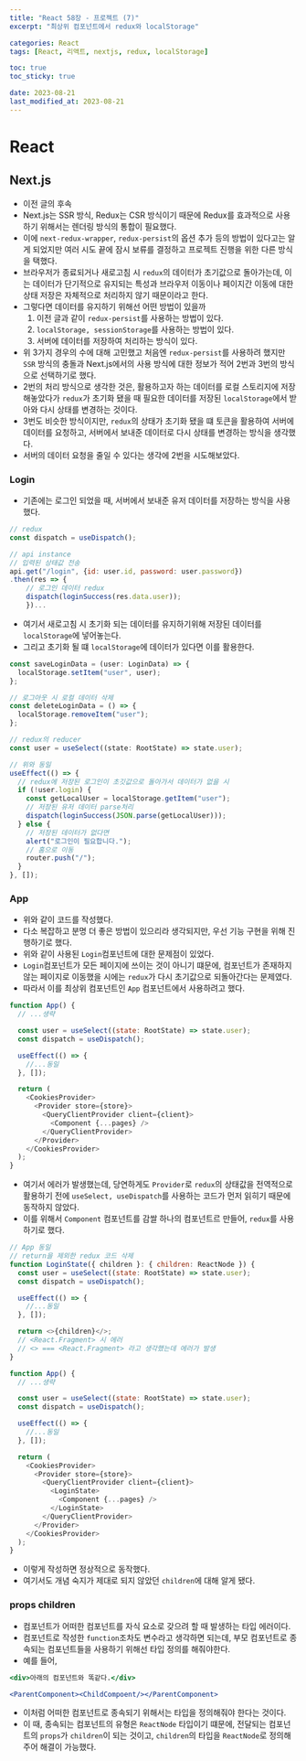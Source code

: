 ```yaml
---
title: "React 58장 - 프로젝트 (7)"
excerpt: "최상위 컴포넌트에서 redux와 localStorage"

categories: React
tags: [React, 리액트, nextjs, redux, localStorage]

toc: true
toc_sticky: true

date: 2023-08-21
last_modified_at: 2023-08-21
---
```


# React

## Next.js

- 이전 글의 후속
- Next.js는 SSR 방식, Redux는 CSR 방식이기 때문에 Redux를 효과적으로 사용하기 위해서는 렌더링 방식의 통합이 필요했다.
- 이에 `next-redux-wrapper`, `redux-persist`의 옵션 추가 등의 방법이 있다고는 알게 되었지만 여러 시도 끝에 잠시 보류를 결정하고 프로젝트 진행을 위한 다른 방식을 택했다.
- 브라우저가 종료되거나 새로고침 시 `redux`의 데이터가 초기값으로 돌아가는데, 이는 데이터가 단기적으로 유지되는 특성과 브라우저 이동이나 페이지간 이동에 대한 상태 저장은 자체적으로 처리하지 않기 때문이라고 한다.
- 그렇다면 데이터를 유지하기 위해선 어떤 방법이 있을까
  1. 이전 글과 같이 `redux-persist`를 사용하는 방법이 있다.
  2. `localStorage, sessionStorage`를 사용하는 방법이 있다.
  3. 서버에 데이터를 저장하여 처리하는 방식이 있다.
- 위 3가지 경우의 수에 대해 고민했고 처음엔 `redux-persist`를 사용하려 했지만 `SSR` 방식의 충돌과 Next.js에서의 사용 방식에 대한 정보가 적어 2번과 3번의 방식으로 선택하기로 했다.
- 2번의 처리 방식으로 생각한 것은, 활용하고자 하는 데이터를 로컬 스토리지에 저장해놓았다가 `redux`가 초기화 됐을 때 필요한 데이터를 저장된 `localStorage`에서 받아와 다시 상태를 변경하는 것이다.
- 3번도 비슷한 방식이지만, `redux`의 상태가 초기화 됐을 떄 토큰을 활용하여 서버에 데이터를 요청하고, 서버에서 보내준 데이터로 다시 상태를 변경하는 방식을 생각했다.
- 서버의 데이터 요청을 줄일 수 있다는 생각에 2번을 시도해보았다.

### Login

- 기존에는 로그인 되었을 때, 서버에서 보내준 유저 데이터를 저장하는 방식을 사용했다.

```js
// redux
const dispatch = useDispatch();

// api instance
// 입력된 상태값 전송
api.get("/login", {id: user.id, password: user.password})
.then(res => {
    // 로그인 데이터 redux
    dispatch(loginSuccess(res.data.user));
    })...
```

- 여기서 새로고침 시 초기화 되는 데이터를 유지하기위해 저장된 데이터를 `localStorage`에 넣어놓는다.
- 그리고 초기화 될 떄 `localStorage`에 데이터가 있다면 이를 활용한다.

```js
const saveLoginData = (user: LoginData) => {
  localStorage.setItem("user", user);
};

// 로그아웃 시 로컬 데이터 삭제
const deleteLoginData = () => {
  localStorage.removeItem("user");
};

// redux의 reducer
const user = useSelect((state: RootState) => state.user);

// 위와 동일
useEffect(() => {
  // redux에 저장된 로그인이 초깃값으로 돌아가서 데이터가 없을 시
  if (!user.login) {
    const getLocalUser = localStorage.getItem("user");
    // 저장된 유저 데이터 parse처리
    dispatch(loginSuccess(JSON.parse(getLocalUser)));
  } else {
    // 저장된 데이터가 없다면
    alert("로그인이 필요합니다.");
    // 홈으로 이동
    router.push("/");
  }
}, []);
```

### App

- 위와 같이 코드를 작성했다.
- 다소 복잡하고 분명 더 좋은 방법이 있으리라 생각되지만, 우선 기능 구현을 위해 진행하기로 했다.
- 위와 같이 사용된 `Login`컴포넌트에 대한 문제점이 있었다.
- `Login`컴포넌트가 모든 페이지에 쓰이는 것이 아니기 떄문에, 컴포넌트가 존재하지 않는 페이지로 이동했을 시에는 `redux`가 다시 초기값으로 되돌아간다는 문제였다.
- 따라서 이를 최상위 컴포넌트인 `App` 컴포넌트에서 사용하려고 했다.

```js
function App() {
  // ...생략

  const user = useSelect((state: RootState) => state.user);
  const dispatch = useDispatch();

  useEffect(() => {
    //...동일
  }, []);

  return (
    <CookiesProvider>
      <Provider store={store}>
        <QueryClientProvider client={client}>
          <Component {...pages} />
        </QueryClientProvider>
      </Provider>
    </CookiesProvider>
  );
}
```

- 여기서 에러가 발생했는데, 당연하게도 `Provider`로 `redux`의 상태값을 전역적으로 활용하기 전에 `useSelect, useDispatch`를 사용하는 코드가 먼저 읽히기 때문에 동작하지 않았다.
- 이를 위해서 `Component` 컴포넌트를 감쌀 하나의 컴포넌트르 만들어, `redux`를 사용하기로 했다.

```js
// App 동일
// return을 제외한 redux 코드 삭제
function LoginState({ children }: { children: ReactNode }) {
  const user = useSelect((state: RootState) => state.user);
  const dispatch = useDispatch();

  useEffect(() => {
    //...동일
  }, []);

  return <>{children}</>;
  // <React.Fragment> 시 에러
  // <> === <React.Fragment> 라고 생각했는데 에러가 발생
}

function App() {
  // ...생략

  const user = useSelect((state: RootState) => state.user);
  const dispatch = useDispatch();

  useEffect(() => {
    //...동일
  }, []);

  return (
    <CookiesProvider>
      <Provider store={store}>
        <QueryClientProvider client={client}>
          <LoginState>
            <Component {...pages} />
          </LoginState>
        </QueryClientProvider>
      </Provider>
    </CookiesProvider>
  );
}
```

- 이렇게 작성하면 정상적으로 동작했다.
- 여기서도 개념 숙지가 제대로 되지 않았던 `children`에 대해 알게 됐다.

### props children

- 컴포넌트가 어떠한 컴포넌트를 자식 요소로 갖으려 할 때 발생하는 타입 에러이다.
- 컴포넌트로 작성한 `function`조차도 변수라고 생각하면 되는데, 부모 컴포넌트로 종속되는 컴포넌트들을 사용하기 위해선 타입 정의를 해줘야한다.
- 예를 들어,

```jsx
<div>아래의 컴포넌트와 똑같다.</div>

<ParentComponent><ChildCompoent/></ParentComponent>
```

- 이처럼 어떠한 컴포넌트로 종속되기 위해서는 타입을 정의해줘야 한다는 것이다.
- 이 때, 종속되는 컴포넌트의 유형은 `ReactNode` 타입이기 떄문에, 전달되는 컴포넌트의 `props`가 `children`이 되는 것이고, `children`의 타입을 `ReactNode`로 정의해주어 해결이 가능했다.
